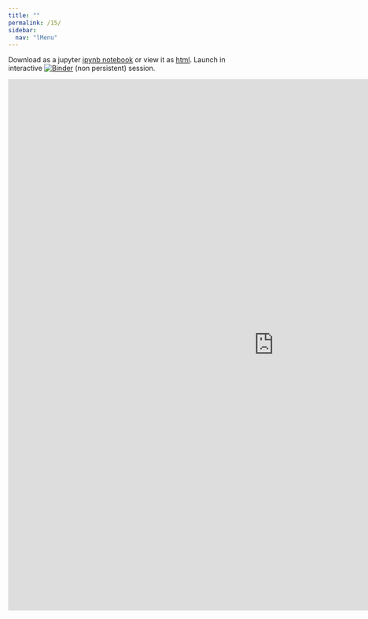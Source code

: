 ```yaml
---
title: ""
permalink: /15/
sidebar:
  nav: "lMenu"
---
```


Download as a jupyter [ipynb notebook](https://datascience-intro.github.io/1MS041-2020/lectures/15.ipynb) or view it as [html](https://datascience-intro.github.io/1MS041-2020/lectures/15.html).
Launch in interactive <a  href="https://mybinder.org/v2/gh/datascience-intro/1MS041-2020/gh-pages?filepath=lectures%2F15.ipynb" target="_blank"><img src="https://mybinder.org/badge_logo.svg" alt="Binder"></a> (non persistent) session.

<iframe src="https://datascience-intro.github.io/1MS041-2020/lectures/15.html" width="1080" height="1080" frameborder="0"></iframe>

    